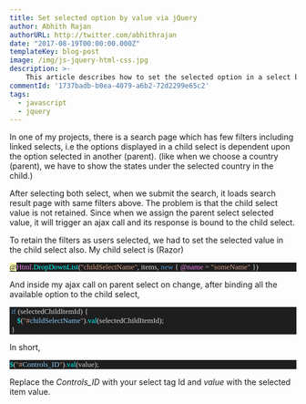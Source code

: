 ```yaml
---
title: Set selected option by value via jQuery
author: Abhith Rajan
authorURL: http://twitter.com/abhithrajan
date: "2017-08-19T00:00:00.000Z"
templateKey: blog-post
image: /img/js-jquery-html-css.jpg
description: >-
    This article describes how to set the selected option in a select by its value via jQuery.
commentId: '1737badb-b0ea-4079-a6b2-72d2299e65c2'
tags:
  - javascript
  - jquery
---
```


In one of my projects, there is a search page which has few filters including linked selects, i.e the options displayed in a child select is dependent upon the option selected in another (parent). (like when we choose a country (parent), we have to show the states under the selected country in the child.)

After selecting both select, when we submit the search, it loads search result page with same filters above. The problem is that the child select value is not retained. Since when we assign the parent select selected value, it will trigger an ajax call and its response is bound to the child select.

To retain the filters as users selected, we had to set the selected value in the child select also. My child select is (Razor)

<pre style="font-family: Fantasque Sans Mono; font-size: 13; color: gainsboro; background: #1e1e1e;"><span style="color: black; background: #ffffb3;">@</span><span style="color: violet;">Html</span><span style="color: #b4b4b4;">.</span><span style="color: cyan;">DropDownList</span>(<span style="color: #d69d85;">"childSelectName"</span>, items, <span style="color: #569cd6;">new</span> { <span style="color: violet;">@</span><span style="color: violet;">name</span> <span style="color: #b4b4b4;">=</span> <span style="color: #d69d85;">"someName"</span> })
</pre>

And inside my ajax call on parent select on change, after binding all the available option to the child select,

<pre style="font-family: Fantasque Sans Mono; font-size: 13; color: gainsboro; background: #1e1e1e;"> <span style="color: #569cd6;">if</span> (selectedChildItemId) {
    <span style="color: cyan;">$</span>(<span style="color: #d69d85;">"#</span><span style="color: lightskyblue;">childSelectName</span><span style="color: #d69d85;">"</span>).<span style="color: cyan;">val</span>(selectedChildItemId);
 }</pre>

In short,

<pre style="font-family: Fantasque Sans Mono; font-size: 13; color: gainsboro; background: #1e1e1e;"><span style="color: cyan;">$</span>(<span style="color: #d69d85;">"#</span><span style="color: lightskyblue;">Controls_ID</span><span style="color: #d69d85;">"</span>).<span style="color: cyan;">val</span>(<span style="color: lightgray;">value</span>);
</pre>

Replace the <em>Controls_ID</em> with your select tag Id and <em>value</em> with the selected item value.
